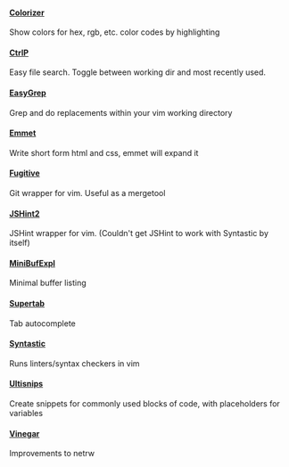 
#### [Colorizer](https://github.com/chrisbra/Colorizer)
Show colors for hex, rgb, etc. color codes by highlighting

#### [CtrlP](http://kien.github.io/ctrlp.vim/)
Easy file search. Toggle between working dir and most recently used.

#### [EasyGrep](https://github.com/vim-scripts/EasyGrep)
Grep and do replacements within your vim working directory

#### [Emmet](https://github.com/mattn/emmet-vim)
Write short form html and css, emmet will expand it

#### [Fugitive](https://github.com/tpope/vim-fugitive)
Git wrapper for vim. Useful as a mergetool

#### [JSHint2](https://github.com/Shutnik/jshint2.vim)
JSHint wrapper for vim. (Couldn't get JSHint to work with Syntastic by itself)

#### [MiniBufExpl](https://github.com/techlivezheng/vim-plugin-minibufexpl)
Minimal buffer listing

#### [Supertab](https://github.com/ervandew/supertab)
Tab autocomplete

#### [Syntastic](https://github.com/scrooloose/syntastic)
Runs linters/syntax checkers in vim

#### [Ultisnips](https://github.com/SirVer/ultisnips)
Create snippets for commonly used blocks of code, with placeholders for variables

#### [Vinegar](https://github.com/tpope/vim-vinegar)
Improvements to netrw

